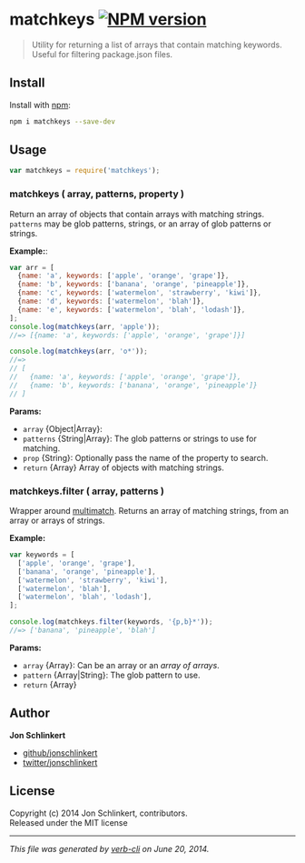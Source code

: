 # matchkeys [![NPM version](https://badge.fury.io/js/matchkeys.png)](http://badge.fury.io/js/matchkeys)

> Utility for returning a list of arrays that contain matching keywords. Useful for filtering package.json files.

## Install
Install with [npm](npmjs.org):

```bash
npm i matchkeys --save-dev
```

## Usage

```js
var matchkeys = require('matchkeys');
```

### matchkeys ( array, patterns, property )

Return an array of objects that contain arrays with matching strings. `patterns` may
be glob patterns, strings, or an array of glob patterns or strings.

**Example:**:

```js
var arr = [
  {name: 'a', keywords: ['apple', 'orange', 'grape']},
  {name: 'b', keywords: ['banana', 'orange', 'pineapple']},
  {name: 'c', keywords: ['watermelon', 'strawberry', 'kiwi']},
  {name: 'd', keywords: ['watermelon', 'blah']},
  {name: 'e', keywords: ['watermelon', 'blah', 'lodash']},
];
console.log(matchkeys(arr, 'apple'));
//=> [{name: 'a', keywords: ['apple', 'orange', 'grape']}]

console.log(matchkeys(arr, 'o*'));
//=>
// [
//   {name: 'a', keywords: ['apple', 'orange', 'grape']},
//   {name: 'b', keywords: ['banana', 'orange', 'pineapple']}
// ]
```

**Params:**

* `array` {Object|Array}:  
* `patterns` {String|Array}: The glob patterns or strings to use for matching. 
* `prop` {String}: Optionally pass the name of the property to search. 
* `return` {Array} Array of objects with matching strings. 


### matchkeys.filter ( array, patterns )

Wrapper around [multimatch](https://github.com/sindresorhus/multimatch). Returns
an array of matching strings, from an array or arrays of strings.

**Example:**

```js
var keywords = [
  ['apple', 'orange', 'grape'],
  ['banana', 'orange', 'pineapple'],
  ['watermelon', 'strawberry', 'kiwi'],
  ['watermelon', 'blah'],
  ['watermelon', 'blah', 'lodash'],
];

console.log(matchkeys.filter(keywords, '{p,b}*'));
//=> ['banana', 'pineapple', 'blah']
```

**Params:**

* `array` {Array}: Can be an array or an _array of arrays_. 
* `pattern` {Array|String}: The glob pattern to use. 
* `return` {Array}

## Author

**Jon Schlinkert**
 
+ [github/jonschlinkert](https://github.com/jonschlinkert)
+ [twitter/jonschlinkert](http://twitter.com/jonschlinkert) 

## License
Copyright (c) 2014 Jon Schlinkert, contributors.  
Released under the MIT license

***

_This file was generated by [verb-cli](https://github.com/assemble/verb-cli) on June 20, 2014._